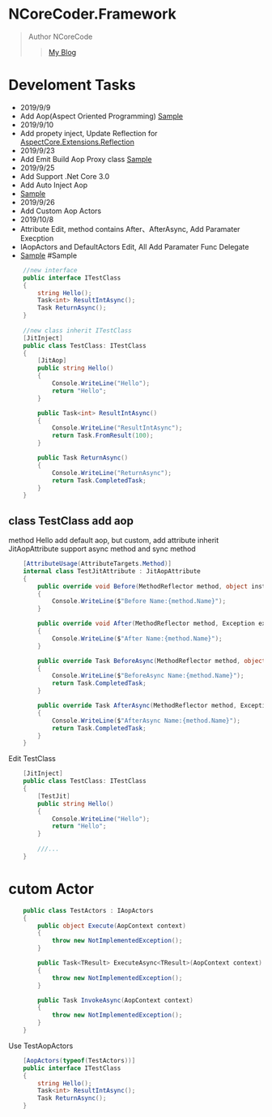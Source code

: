 # NCoreCoder.Framework
> Author NCoreCode
>> [My Blog](https://www.cnblogs.com/NCoreCoder/)

# Develoment Tasks
* 2019/9/9
*  Add Aop(Aspect Oriented Programming)
[Sample](https://www.cnblogs.com/NCoreCoder/p/11492755.html)
* 2019/9/10
* Add propety inject, Update Reflection for [AspectCore.Extensions.Reflection](https://github.com/dotnetcore/AspectCore-Framework)
* 2019/9/23
* Add Emit Build Aop Proxy class [Sample](https://www.cnblogs.com/NCoreCoder/p/11572463.html)
* 2019/9/25
* Add Support .Net Core 3.0
* Add Auto Inject Aop
* [Sample](https://www.cnblogs.com/NCoreCoder/p/11586797.html)
* 2019/9/26
* Add Custom Aop Actors
* 2019/10/8
* Attribute Edit, method contains After、AfterAsync, Add Paramater Execption
* IAopActors and DefaultActors Edit, All Add Paramater Func Delegate
* [Sample](https://www.cnblogs.com/NCoreCoder/p/11634642.html)
#Sample
```csharp
    //new interface
    public interface ITestClass
    {
        string Hello();
        Task<int> ResultIntAsync();
        Task ReturnAsync();
    }
    
    //new class inherit ITestClass
    [JitInject]
    public class TestClass: ITestClass
    {
        [JitAop]
        public string Hello()
        {
            Console.WriteLine("Hello");
            return "Hello";
        }

        public Task<int> ResultIntAsync()
        {
            Console.WriteLine("ResultIntAsync");
            return Task.FromResult(100);
        }

        public Task ReturnAsync()
        {
            Console.WriteLine("ReturnAsync");
            return Task.CompletedTask;
        }
    }
```
## class TestClass add aop
method Hello add default aop, but custom, add attribute inherit JitAopAttribute
support async method and sync method
```csharp
    [AttributeUsage(AttributeTargets.Method)]
    internal class TestJitAttribute : JitAopAttribute
    {
        public override void Before(MethodReflector method, object instance, params object[] param)
        {
            Console.WriteLine($"Before Name:{method.Name}");
        }

        public override void After(MethodReflector method, Exception exception, object instance, params object[] param)
        {
            Console.WriteLine($"After Name:{method.Name}");
        }

        public override Task BeforeAsync(MethodReflector method, object instance, params object[] param)
        {
            Console.WriteLine($"BeforeAsync Name:{method.Name}");
            return Task.CompletedTask;
        }

        public override Task AfterAsync(MethodReflector method, Exception exception, object instance, params object[] param)
        {
            Console.WriteLine($"AfterAsync Name:{method.Name}");
            return Task.CompletedTask;
        }
    }
```
Edit TestClass
```csharp
    [JitInject]
    public class TestClass: ITestClass
    {
        [TestJit]
        public string Hello()
        {
            Console.WriteLine("Hello");
            return "Hello";
        }
        
        ///...
    }
```
# cutom Actor
```csharp
    public class TestActors : IAopActors
    {
        public object Execute(AopContext context)
        {
            throw new NotImplementedException();
        }

        public Task<TResult> ExecuteAsync<TResult>(AopContext context)
        {
            throw new NotImplementedException();
        }

        public Task InvokeAsync(AopContext context)
        {
            throw new NotImplementedException();
        }
    }
```

Use TestAopActors
```csharp
    [AopActors(typeof(TestActors))]
    public interface ITestClass
    {
        string Hello();
        Task<int> ResultIntAsync();
        Task ReturnAsync();
    }
```
